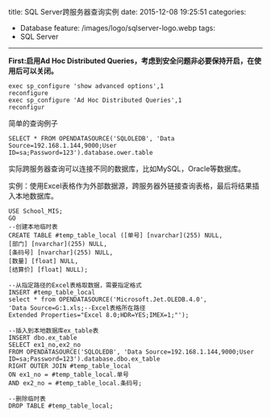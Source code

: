 title: SQL Server跨服务器查询实例
date: 2015-12-08 19:25:51
categories:
  - Database
feature: /images/logo/sqlserver-logo.webp
tags:
  - SQL Server
---
**First:启用Ad Hoc Distributed Queries，考虑到安全问题非必要保持开启，在使用后可以关闭。**
```
exec sp_configure 'show advanced options',1
reconfigure
exec sp_configure 'Ad Hoc Distributed Queries',1
reconfigur
```
简单的查询例子
```
SELECT * FROM OPENDATASOURCE('SQLOLEDB', 'Data Source=192.168.1.144,9000;User ID=sa;Password=123').database.ower.table
```

实际跨服务器查询可以连接不同的数据库，比如MySQL，Oracle等数据库。

<!-- more -->

实例：使用Excel表格作为外部数据源，跨服务器外链接查询表格，最后将结果插入本地数据库。
```
USE School_MIS;
GO
--创建本地临时表
CREATE TABLE #temp_table_local ([单号] [nvarchar](255) NULL,
[部门] [nvarchar](255) NULL,
[条码号] [nvarchar](255) NULL,
[数量] [float] NULL,
[结算价] [float] NULL);

--从指定路径的Excel表格取数据，需要指定格式
INSERT #temp_table_local
select * from OPENDATASOURCE('Microsoft.Jet.OLEDB.4.0',
'Data Source=G:1.xls;--Excel表格所在路径
Extended Properties="Excel 8.0;HDR=YES;IMEX=1;"');

--插入到本地数据库ex_table表
INSERT dbo.ex_table
SELECT ex1_no,ex2_no
FROM OPENDATASOURCE('SQLOLEDB', 'Data Source=192.168.1.144,9000;User ID=sa;Password=123').database.dbo.ex_table
RIGHT OUTER JOIN #temp_table_local
ON ex1_no = #temp_table_local.单号 
AND ex2_no = #temp_table_local.条码号;

--删除临时表
DROP TABLE #temp_table_local;
```